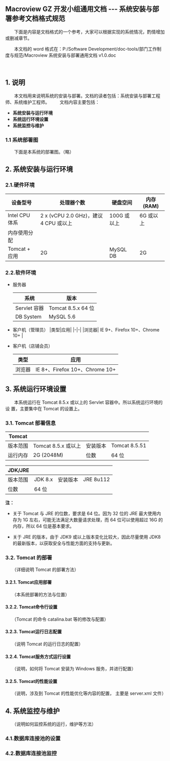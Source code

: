 
Macroview GZ 开发小组通用文档 --- 系统安装与部署参考文档格式规范
------------------------------------------------------------

　　下面是内容是文档格式的一个参考，大家可以根据实现的系统情况，酌情增加或删减章节。

　　本文档的 word 格式在：P:/Software Development/doc-tools/部门工作制度与规范/Macroview 系统安装与部署通用文档 v1.0.doc

<br>

## 1. 说明 ##

　　本文档用来说明系统的安装与部署。文档的读者包括：系统安装与部署工程
师、系统维护工程师。
　　文档内容主要包括：
 + **系统安装与运行环境**
 + **系统运行环境设置**
 + **系统监控与维护**

### 1.1 系统部署图 ###

　　下面是本系统的部署图。（略）

## 2. 系统安装与运行环境 ##

### 2.1.硬件环境 ###

|设备型号 | 处理器个数 | 硬盘空间 | 内存 (RAM) |
|-|-|-|-|
|Intel CPU 体系 | 2 x (vCPU 2.0 GHz)，建议 4 CPU 或以上 | 100G 或以上 | 6G 或以上 |
|内存使用分配|
|Tomcat + 应用| 2G | MySQL DB | 2G |

### 2.2.软件环境 ###

 + 服务器

    | 系统 | 版本 |
    |-|-|
    |Servlet 容器 | Tomcat 8.5.x 64 位 | JDK | JDK 8.x 64 位 |
    | DB System   | MySQL 5.6        | OS | Windows Server 2012 R2+ 64 位 |

 + 客户机（管理员）
    |类型|应用|
    |-|-|
    |浏览器| IE 9+、Firefox 10+、Chrome 10+ |

 + 客户机（店铺会员）

    |类型|应用|
    |-|-|
    |浏览器| IE 8+、Firefox 10+、Chrome 10+ |

## 3. 系统运行环境设置 ##

　　本系统运行在 Tomcat 8.5.x 或以上的 Servlet 容器中。所以系统运行环境的设 置，主要集中在 Tomcat 的设置上。

### 3.1. Tomcat 部署信息 ###

|Tomcat||||
|-|-|-|-|
|版本范围|Tomcat 8.5.x 或以上 | 安装版本 | Tomcat 8.5.51 |
|运行内存| 2G (2048M) | 位数 | 64 位 |

|JDK/JRE||||
|-|-|-|-|
|版本范围| JDK 8.x | 安装版本 | JRE 8u112|
|位数| 64 位|

**注：**
 + 关于 Tomcat 与 JRE 的位数，要求是 64 位。因为 32 位的 JRE 最大使用内 存为 1G 左右，可能无法满足大数量请求处理，而 64 位可以使用超过 16G 的内存，所以 64 位是基本要求。 

 +  关于 JRE 的版本，由于 JDK9 或以上版本变化比较大，因此尽量使用 JDK8 的最新版本，以获取安全与性能方面的支持与更新。

### 3.2. Tomcat 的部署 ###

　　（详细说明 Tomcat 的部署方法）

#### 3.2.1. Tomcat应用部署 ####

　　（本系统部署的方法与位置）

#### 3.2.2. Tomcat命令行设置 ####

　　（Tomcat 的命令 catalina.bat 等的修改与配置）

#### 3.2.3. Tomcat运行日志配置 ####

　　（说明 Tomcat 的运行日志的配置）

#### 3.2.4. Tomcat服务方式运行设置 ####

　　（说明，如何将 Tomcat 安装为 Windows 服务，并进行配置）

#### 3.2.5. Tomcat的性能设置 ####

　　（说明，涉及到 Tomcat 的性能优化等内容的配置， 主要是 server.xml 文件）

## 4. 系统监控与维护 ##

　　（说明如何监控系统的运行，维护等方法）

### 4.1.数据库连接池的设置 ###

### 4.2.数据库连接池监控 ###
